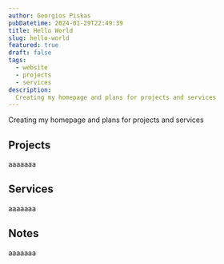 ```yaml
---
author: Georgios Piskas
pubDatetime: 2024-01-29T22:49:39
title: Hello World
slug: hello-world
featured: true
draft: false
tags:
  - website
  - projects
  - services
description:
  Creating my homepage and plans for projects and services
---
```


Creating my homepage and plans for projects and services

## Projects
aaaaaaa
## Services
aaaaaaa
## Notes
aaaaaaa